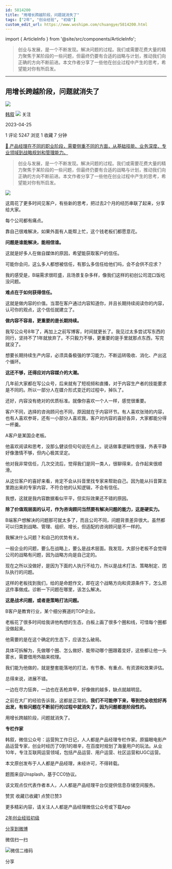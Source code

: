 ```yaml
---
id: 5814200
title: "用增长跨越阶段，问题就消失了"
tags: ["2年", "创业经验", "初级"]
custom_edit_url: https://www.woshipm.com/chuangye/5814200.html
---
```

import { ArticleInfo } from '@site/src/components/ArticleInfo';

<ArticleInfo
    author="韩叙"
    authorLink="https://www.woshipm.com/u/57956"
    published="2023-04-25"
    views={5247}
    comments={1}
    collects={1}
/>

> 创业与发展，是一个不断发现。解决问题的过程。我们或需要花费大量的精力聚焦于某阶段的一些问题，但最终仍要有合适的战略与计划，推动我们向正确的方向不断前进。本文作者分享了一些他在创业过程中产生的思考，希望能对你有所启发。

---

## 用增长跨越阶段，问题就消失了

[![](https://image.woshipm.com/wp-files/2015/11/IMG_0437.jpg!/both/72x72)](https://www.woshipm.com/u/57956)

[韩叙](https://www.woshipm.com/u/57956) ![](https://static.woshipm.com/tag/1121_1@2x.png) 关注

2023-04-25

1 评论 5247 浏览 1 收藏 7 分钟

[🔗 产品经理在不同的职业阶段，需要侧重不同的方面，从基础技能、业务深度、专业领域到战略规划和管理能力。](https://ke.qidianla.com/courses/90pm)

> 创业与发展，是一个不断发现。解决问题的过程。我们或需要花费大量的精力聚焦于某阶段的一些问题，但最终仍要有合适的战略与计划，推动我们向正确的方向不断前进。本文作者分享了一些他在创业过程中产生的思考，希望能对你有所启发。

![](https://image.woshipm.com/wp-files/2023/04/yf5WNGwX1UaeLLJPTKvn.jpg)

这周花了更多时间见客户，有些新的思考，把过去2个月的经历串联了起来，分享给大家。

每个公司都有痛点。

靠自己很难解决，如果外面有人能帮上忙，这个钱老板们都愿意花。

**问题是谁能解决，能相信谁。**

这就是好多人在做自媒体的原因，希望能获取客户的信任。

可能你会问，这么多人都想被信任，有那么多信任给他们吗，会不会供不应求？

我的感受是，B端需求很旺盛，且场景复杂多样，像我们这样的初创公司混口饭吃没问题。

**难点在于如何获得信任。**

这就是做内容的价值。当潜在客户通过内容知道你，并且长期持续阅读你的内容，认可你的观点，这个信任就建立了。

**做内容不容易，更重要的是长期持续。**

我写公众号8年了，再加上之前写博客，时间就更长了。我见过太多尝试写东西的同行，坚持不了1年就放弃了。不只毅力不够，更重要的是手里就那点东西，写完就没了。

想要长期持续生产内容，必须具备极强的学习能力，不断运转吸收、消化、产出这个循环。

**这还不够，还得应对内容媒介的大潮。**

几年前大家都在写公众号，后来就有了短视频和直播，对于内容生产者的技能要求是不同的。所以一部分人在媒介形式变迁的过程中，掉队了。

还好，内容没有绝对的优质标准。就像你喜欢一个人一样，感觉很重要。

客户不同，选择的咨询顾问也不同，原因就在于内容环节。有人喜欢张琦的内容，也有人喜欢参哥，还有一小部分人喜欢我，客户对内容的喜好各异，大家都能分得一杯羹。

A客户是某国企老板。

他喜欢阅读和思考，没那么健谈但句句说在点上。说话做事逻辑性很强，外表平静好像激情不够，但内心极其坚定。

他对我非常信任，几次交流后，觉得我们是同一类人，很聊得来，合作起来很顺滑。

从这位客户的喜好来看，肯定不会从抖音里找专家来帮助自己。因为能从抖音算法里跑出来的专家内容，不符合他的认知逻辑，不会有信任。

我想，这就是我内容数据看似平平，但实际效果还不错的原因。

**除了价值观层面的认可，作为咨询顾问当然要有解决问题的能力，这是硬实力。**

B端客户想解决的问题那可就太多了，而且公司不同，问题背景差异很大。虽然都可以归类到战略、管理、组织、增长，但适配的咨询顾问是不一样的。

我解决什么问题？和自己的优势有关。

一般企业的问题，要么在战略上，要么是战术层面。我发现，大部分老板不会觉得公司的战略有问题，因为战略方向是自己定的。

现在之所以没做好，是因为下面的人执行不给力，所以是战术打法、策略制定、团队执行的问题。

这样的老板找到我们，给的是命题作文，即在这个战略方向和资源条件下，怎么把这件事做成。诊断一下问题在哪里，该怎么解决。

**这是战术问题，或者是策略打法问题。**

B客户是教育行业，某个细分赛道的TOP企业。

老板花了很多时间给我讲他构想的生态，白板上画了很多个圈和线，可惜每个圈都没做起来。

他需要的是在这个确定的生态下，应该怎么破局。

具体可拆解为，先做哪个圈、怎么做好、能带动哪个圈跟着变好，这些都让他一头雾水，需要借用外脑来梳理。

我们能为他做的，就是整套能落地的打法，有节奏、有重点、有资源和效果评估。

总得来说，进展不错。

一边在尽力狂奔，一边也在丢枪弃甲，好像做的越多，缺点就越明显。

之前在大厂的经验告诉我，这都是正常的。**我们不可能停下来，等到完全收拾好再出发，有些问题在不断前行的过程中就消失了，因为问题都是阶段性的。**

用增长跨越阶段，问题就消失了。

**专栏作家**

韩叙，微信公众号：运营狗工作日记，人人都是产品经理专栏作家。原猫眼电影产品运营专家，创业时经历了0到1的艰辛，在百度时规划了海量用户的玩法。从业10年，专注互联网运营领域，包括产品运营、用户运营、社区运营和UGC运营。

本文原创发布于人人都是产品经理，未经许可，不得转载。

题图来自Unsplash，基于CC0协议。

该文观点仅代表作者本人，人人都是产品经理平台仅提供信息存储空间服务。

赞赏 收藏已收藏1 点赞已赞3

更多精彩内容，请关注人人都是产品经理微信公众号或下载App

[2年](https://www.woshipm.com/tag/2%e5%b9%b4)[创业经验](https://www.woshipm.com/tag/%e5%88%9b%e4%b8%9a%e7%bb%8f%e9%aa%8c)[初级](https://www.woshipm.com/tag/%e5%88%9d%e7%ba%a7)

[分享到微博](https://service.weibo.com/share/share.php?appkey=2775287854&title=用增长跨越阶段，问题就消失了&url=https://www.woshipm.com/chuangye/5814200.html&pic=https://image.woshipm.com/wp-files/2023/04/yf5WNGwX1UaeLLJPTKvn.jpg)

微信扫一扫

![微信二维码](https://api.pwmqr.com/qrcode/create/?url=https://www.woshipm.com/chuangye/5814200.html)

分享